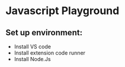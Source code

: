 # Javascript Playground

## Set up environment:
* Install VS code
* Install extension code runner 
* Install Node.Js
